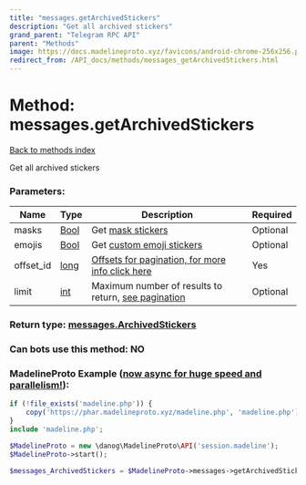 ```yaml
---
title: "messages.getArchivedStickers"
description: "Get all archived stickers"
grand_parent: "Telegram RPC API"
parent: "Methods"
image: https://docs.madelineproto.xyz/favicons/android-chrome-256x256.png
redirect_from: /API_docs/methods/messages_getArchivedStickers.html
---
```

# Method: messages.getArchivedStickers
[Back to methods index](index.html)



Get all archived stickers

### Parameters:

| Name     |    Type       | Description | Required |
|----------|---------------|-------------|----------|
|masks|[Bool](/API_docs/types/Bool.html) | Get [mask stickers](https://core.telegram.org/api/stickers#mask-stickers) | Optional|
|emojis|[Bool](/API_docs/types/Bool.html) | Get [custom emoji stickers](https://core.telegram.org/api/custom-emoji) | Optional|
|offset\_id|[long](/API_docs/types/long.html) | [Offsets for pagination, for more info click here](https://core.telegram.org/api/offsets) | Yes|
|limit|[int](/API_docs/types/int.html) | Maximum number of results to return, [see pagination](https://core.telegram.org/api/offsets) | Optional|


### Return type: [messages.ArchivedStickers](/API_docs/types/messages.ArchivedStickers.html)

### Can bots use this method: **NO**


### MadelineProto Example ([now async for huge speed and parallelism!](https://docs.madelineproto.xyz/docs/ASYNC.html)):


```php
if (!file_exists('madeline.php')) {
    copy('https://phar.madelineproto.xyz/madeline.php', 'madeline.php');
}
include 'madeline.php';

$MadelineProto = new \danog\MadelineProto\API('session.madeline');
$MadelineProto->start();

$messages_ArchivedStickers = $MadelineProto->messages->getArchivedStickers(masks: Bool, emojis: Bool, offset_id: long, limit: int, );
```


